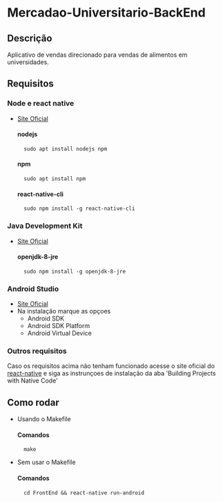# Mercadao-Universitario-BackEnd

## Descrição
Aplicativo de vendas direcionado para vendas de alimentos em universidades.

## Requisitos

### Node e react native
* [Site Oficial](https://nodejs.org/en/download/)
    #### nodejs
        sudo apt install nodejs npm
    #### npm
        sudo apt install npm
    #### react-native-cli
        sudo npm install -g react-native-cli

### Java Development Kit
* [Site Oficial](https://www.oracle.com/technetwork/java/javase/downloads/jdk8-downloads-2133151.html)
    #### openjdk-8-jre
        sudo npm install -g openjdk-8-jre

### Android Studio
* [Site Oficial](https://developer.android.com/studio/index.html)
* Na instalação marque as opçoes
    * Android SDK
    * Android SDK Platform
    * Android Virtual Device
### Outros requisitos
Caso os requisitos acima não tenham funcionado acesse o site oficial do [react-native](https://facebook.github.io/react-native/docs/getting-started) e siga as instrunçoes de instalação da aba 'Building Projects with Native Code'
## Como rodar
* Usando o Makefile
    #### Comandos
        make
* Sem usar o Makefile
    #### Comandos
        cd FrontEnd && react-native run-android

